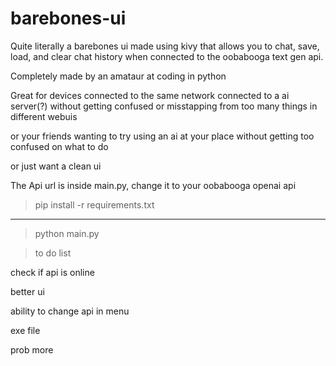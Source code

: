 # barebones-ui
Quite literally a barebones ui made using kivy that allows you to chat, save, load, and clear chat history when connected to the oobabooga text gen api.

Completely made by an amataur at coding in python

Great for devices connected to the same network connected to a ai server(?) without getting confused or misstapping from too many things in different webuis

or your friends wanting to try using an ai at your place without getting too confused on what to do

or just want a clean ui

The Api url is inside main.py, change it to your oobabooga openai api

>pip install -r requirements.txt

---
>python main.py


>to do list

check if api is online

better ui

ability to change api in menu

exe file

prob more
